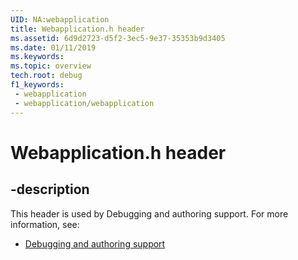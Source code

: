 ```yaml
---
UID: NA:webapplication
title: Webapplication.h header
ms.assetid: 6d9d2723-d5f2-3ec5-9e37-35353b9d3405
ms.date: 01/11/2019
ms.keywords: 
ms.topic: overview
tech.root: debug
f1_keywords:
 - webapplication
 - webapplication/webapplication
---
```


# Webapplication.h header


## -description

This header is used by Debugging and authoring support. For more information, see:

- [Debugging and authoring support](../_debug/index.md)


